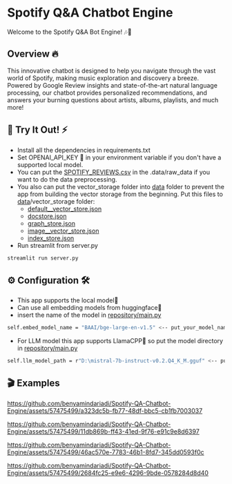 # Spotify Q&A Chatbot Engine

Welcome to the Spotify Q&A Bot Engine! 🎶💬 

## Overview 🔥
This innovative chatbot is designed to help you navigate through the vast world of Spotify, making music exploration 
and discovery a breeze. Powered by Google Review insights and state-of-the-art natural language processing, 
our chatbot provides personalized recommendations, and answers your burning questions about artists, albums, playlists, 
and much more!

## 🚀 Try It Out! ⚡
- Install all the dependencies in requirements.txt
- Set OPENAI_API_KEY 💸 in your environment variable if you don't have a supported local model.
- You can put the [SPOTIFY_REVIEWS.csv](https://drive.google.com/file/d/1_xaRB6d2K_9-1dUmdU0GjtaqPO7uQnTM/view) in the .data/raw_data
  if you want to do the data preprocessing.
- You also can put the vector_storage folder into [data](data) folder to prevent the app from building the vector storage from the beginning. Put this files to [data](data)/vector_storage folder:
  - [default__vector_store.json](https://drive.google.com/uc?export=download&id=1EtJl00YEwCboo_70GxPRi0Yc8ebqkoJl)
  - [docstore.json](https://drive.google.com/uc?export=download&id=1frN2BTjAmJkLMp9WIVtblEXX0xZIID7_)
  - [graph_store.json](https://drive.google.com/uc?export=download&id=1mqQhnXWcditdOJgWypDegF-FJskqfXF5)
  - [image__vector_store.json](https://drive.google.com/uc?export=download&id=1KwYZt8qn8CDjKiB8c1kod0P0sf1m58b_)
  - [index_store.json](https://drive.google.com/uc?export=download&id=13KhWmqUOHmbBfjx7mqCc6_3WCDvMEuPT)
- Run streamlit from server.py
```bash
streamlit run server.py
```

## ⚙️ Configuration 🛠️
- This app supports the local model🐌
- Can use all embedding models from huggingface🤗
- insert the name of the model in [repository/main.py](https://github.com/benyamindariadi/Spotify-QA-Chatbot-Engine/blob/e6f48ce8e16096e1c783d70ac068814e4ddb5d1c/repository/main.py#L15)
```bash
self.embed_model_name = "BAAI/bge-large-en-v1.5" <-- put_your_model_name_here
```
- For LLM model this app supports LlamaCPP🦙 so put the model directory in [repository/main.py](https://github.com/benyamindariadi/Spotify-QA-Chatbot-Engine/blob/e6f48ce8e16096e1c783d70ac068814e4ddb5d1c/repository/main.py#L18C9-L18C73)
```bash
self.llm_model_path = r"D:\mistral-7b-instruct-v0.2.Q4_K_M.gguf" <-- put_your_model_directory
```

## 🎬 Examples
https://github.com/benyamindariadi/Spotify-QA-Chatbot-Engine/assets/57475499/a323dc5b-fb77-48df-bbc5-cb1fb7003037

https://github.com/benyamindariadi/Spotify-QA-Chatbot-Engine/assets/57475499/11db869b-ff43-41ed-9f76-e91c9e8d6397

https://github.com/benyamindariadi/Spotify-QA-Chatbot-Engine/assets/57475499/46ac570e-7783-46b1-8fd7-345dd0593f0c

https://github.com/benyamindariadi/Spotify-QA-Chatbot-Engine/assets/57475499/2684fc25-e9e6-4296-9bde-0578284d8d40
